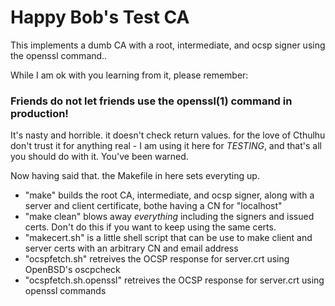 
# Happy Bob's Test CA

This implements a dumb CA with a root, intermediate, and ocsp signer using the
openssl command..

While I am ok with you learning from it, please remember:

### Friends do not let friends use the openssl(1) command in production!

It's nasty and horrible. it doesn't check return values. for the love of Cthulhu don't trust it for anything real - I am using it here for *TESTING*, and that's all you should do with it.  You've been warned.

Now having said that. the Makefile in here sets everyting up.

- "make" builds the root CA, intermediate, and ocsp signer, along with a server and client certificate, bothe having a CN for "localhost"
- "make clean" blows away *everything* including the signers and issued certs. Don't do this if you want to keep using the same certs.
-  "makecert.sh" is a little shell script that can be use to make client and server certs with an arbitrary CN and email address
-  "ocspfetch.sh" retreives the OCSP response for server.crt using OpenBSD's oscpcheck
-  "ocspfetch.sh.openssl" retreives the OCSP response for server.crt using openssl commands
    
